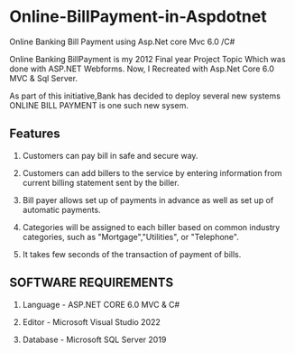 # Online-BillPayment-in-Aspdotnet
Online Banking Bill Payment using Asp.Net core Mvc 6.0 /C#

Online Banking BillPayment is my 2012 Final year Project Topic Which was done with ASP.NET Webforms.
Now, I Recreated with Asp.Net Core 6.0 MVC & Sql Server.

As part of this initiative,Bank has decided to deploy several new systems ONLINE BILL PAYMENT is one such new sysem.

Features
--------

1. Customers can pay bill in safe and secure way.

2. Customers can add billers to the service by entering information from current billing statement sent by the biller.

3. Bill payer allows set up of payments in advance as well as set up of automatic payments.

4. Categories will be assigned to each biller based on common industry categories, such as "Mortgage","Utilities", or "Telephone".

5. It takes few seconds of the transaction of payment of bills.

SOFTWARE REQUIREMENTS
---------------------

1. Language - ASP.NET CORE 6.0 MVC & C#

2. Editor -  Microsoft Visual Studio 2022

3. Database - Microsoft SQL Server 2019
 
 
